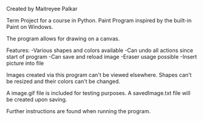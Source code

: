 Created by Maitreyee Palkar

Term Project for a course in Python.
Paint Program inspired by the built-in Paint on Windows.

The program allows for drawing on a canvas.

Features:
-Various shapes and colors available
-Can undo all actions since start of program
-Can save and reload image
-Eraser usage possible
-Insert picture into file

Images created via this program can't be viewed elsewhere.
Shapes can't be resized and their colors can't be changed.

A image.gif file is included for testing purposes.
A savedImage.txt file will be created upon saving.

Further instructions are found when running the program.